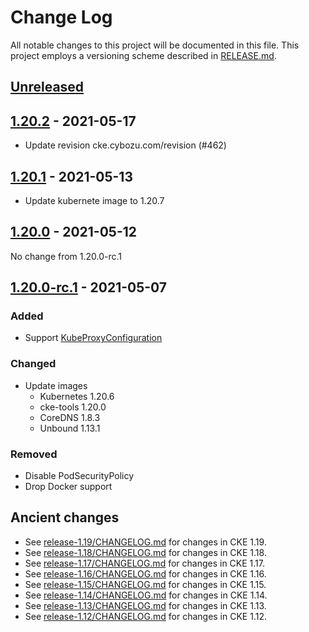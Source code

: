 # Change Log

All notable changes to this project will be documented in this file.
This project employs a versioning scheme described in [RELEASE.md](RELEASE.md#versioning).

## [Unreleased]

## [1.20.2] - 2021-05-17

- Update revision cke.cybozu.com/revision (#462)

## [1.20.1] - 2021-05-13

- Update kubernete image to 1.20.7

## [1.20.0] - 2021-05-12

No change from 1.20.0-rc.1

## [1.20.0-rc.1] - 2021-05-07

### Added
- Support [KubeProxyConfiguration](https://pkg.go.dev/k8s.io/kube-proxy@v0.20.6/config/v1alpha1#KubeProxyConfiguration)

### Changed
- Update images
  - Kubernetes 1.20.6
  - cke-tools 1.20.0
  - CoreDNS 1.8.3
  - Unbound 1.13.1

### Removed
- Disable PodSecurityPolicy
- Drop Docker support

## Ancient changes

- See [release-1.19/CHANGELOG.md](https://github.com/cybozu-go/cke/blob/release-1.19/CHANGELOG.md) for changes in CKE 1.19.
- See [release-1.18/CHANGELOG.md](https://github.com/cybozu-go/cke/blob/release-1.18/CHANGELOG.md) for changes in CKE 1.18.
- See [release-1.17/CHANGELOG.md](https://github.com/cybozu-go/cke/blob/release-1.17/CHANGELOG.md) for changes in CKE 1.17.
- See [release-1.16/CHANGELOG.md](https://github.com/cybozu-go/cke/blob/release-1.16/CHANGELOG.md) for changes in CKE 1.16.
- See [release-1.15/CHANGELOG.md](https://github.com/cybozu-go/cke/blob/release-1.15/CHANGELOG.md) for changes in CKE 1.15.
- See [release-1.14/CHANGELOG.md](https://github.com/cybozu-go/cke/blob/release-1.14/CHANGELOG.md) for changes in CKE 1.14.
- See [release-1.13/CHANGELOG.md](https://github.com/cybozu-go/cke/blob/release-1.13/CHANGELOG.md) for changes in CKE 1.13.
- See [release-1.12/CHANGELOG.md](https://github.com/cybozu-go/cke/blob/release-1.12/CHANGELOG.md) for changes in CKE 1.12.

[Unreleased]: https://github.com/cybozu-go/cke/compare/v1.20.2...HEAD
[1.20.2]: https://github.com/cybozu-go/cke/compare/v1.20.1...v1.20.2
[1.20.1]: https://github.com/cybozu-go/cke/compare/v1.20.0...v1.20.1
[1.20.0]: https://github.com/cybozu-go/cke/compare/v1.20.0-rc.1...v1.20.0
[1.20.0-rc.1]: https://github.com/cybozu-go/cke/compare/v1.19.8...v1.20.0-rc.1
